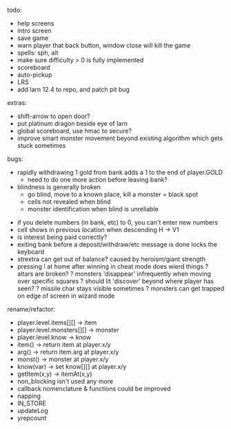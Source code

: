 todo:
- help screens
- intro screen
- save game
- warn player that back button, window close will kill the game
- spells: sph, alt
- make sure difficulty > 0 is fully implemented
- scoreboard
- auto-pickup
- LRS
- add larn 12.4 to repo, and patch pit bug

extras:
- shift-arrow to open door?
- put platinum dragon beside eye of larn
- global scoreboard, use hmac to secure?
- improve smart monster movement beyond existing algorithm which gets stuck sometimes

bugs:
* rapidly withdrawing 1 gold from bank adds a 1 to the end of player.GOLD
    - need to do one more action before leaving bank?
* blindness is generally broken
    - go blind, move to a known place, kill a monster = black spot
    - cells not revealed when blind
    - monster identification when blind is unreliable
- if you delete numbers (in bank, etc) to 0, you can't enter new numbers
- cell shows in previous location when descending H -> V1
- is interest being paid correctly?
- exiting bank before a deposit/withdraw/etc message is done locks the keyboard
- strextra can get out of balance? caused by heroism/giant strength
- pressing ! at home after winning in cheat mode does wierd things
? altars are broken?
? monsters 'disappear' infrequently when moving over specific squares
? should lit 'discover' beyond where player has seen?
? missile char stays visible sometimes
? monsters can get trapped on edge of screen in wizard mode

rename/refactor:
- player.level.items[][] -> item
- player.level.monsters[][] -> monster
- player.level.know -> know
- item() -> return item at player.x/y
- arg() -> return item.arg at player.x/y
- monst() -> monster at player.x/y
- know(var) -> set know[][] at player.x/y
- getItem(x,y) -> itemAt(x,y)
- non_blocking isn't used any more
- callback nomenclature & functions could be improved
- napping
- IN_STORE
- updateLog
- yrepcount
